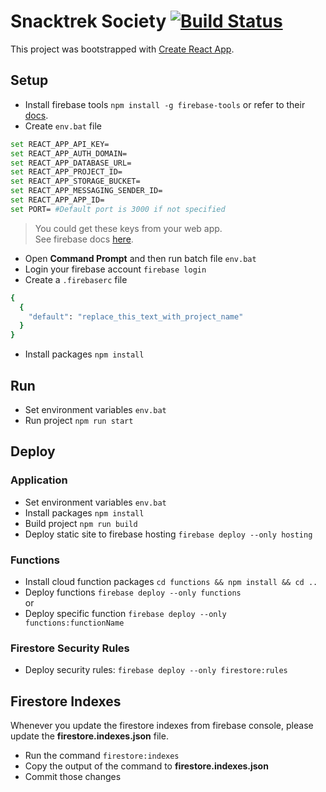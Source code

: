 # Snacktrek Society [![Build Status](https://dev.azure.com/iceniveth/snacktrek/_apis/build/status/iceniveth.snacktreksociety?branchName=release)](https://dev.azure.com/iceniveth/snacktrek/_build/latest?definitionId=3&branchName=release)
This project was bootstrapped with [Create React App](https://github.com/facebook/create-react-app).

## Setup
* Install firebase tools `npm install -g firebase-tools` or refer to their [docs](https://github.com/firebase/firebase-tools).
* Create `env.bat` file
```bash
set REACT_APP_API_KEY=
set REACT_APP_AUTH_DOMAIN=
set REACT_APP_DATABASE_URL=
set REACT_APP_PROJECT_ID=
set REACT_APP_STORAGE_BUCKET=
set REACT_APP_MESSAGING_SENDER_ID=
set REACT_APP_APP_ID=
set PORT= #Default port is 3000 if not specified
```
> You could get these keys from your web app.<br />
> See firebase docs [here](https://support.google.com/firebase/answer/7015592).

* Open **Command Prompt** and then run batch file `env.bat` 
* Login your firebase account `firebase login`
* Create a `.firebaserc` file
```bash
{
  {
    "default": "replace_this_text_with_project_name"
  }
}
```
* Install packages `npm install`

## Run
* Set environment variables `env.bat`
* Run project `npm run start`

## Deploy
### Application
* Set environment variables `env.bat`
* Install packages `npm install`
* Build project `npm run build`
* Deploy static site to firebase hosting `firebase deploy --only hosting`

### Functions
* Install cloud function packages `cd functions && npm install && cd ..`
* Deploy functions `firebase deploy --only functions`
<br />or
* Deploy specific function `firebase deploy --only functions:functionName`

### Firestore Security Rules
* Deploy security rules: `firebase deploy --only firestore:rules`

## Firestore Indexes
Whenever you update the firestore indexes from firebase console, please update the **firestore.indexes.json** file.<br />
* Run the command `firestore:indexes`
* Copy the output of the command to **firestore.indexes.json**
* Commit those changes
